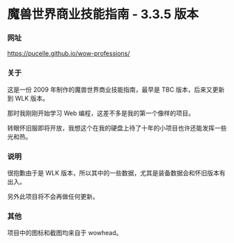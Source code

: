 # 魔兽世界商业技能指南 - 3.3.5 版本

### 网址

https://pucelle.github.io/wow-professions/

### 关于

这是一份 2009 年制作的魔兽世界商业技能指南，最早是 TBC 版本，后来又更新到 WLK 版本。

那时我刚刚开始学习 Web 编程，这差不多是我的第一个像样的项目。

转眼怀旧服即将开放，我想这个在我的硬盘上待了十年的小项目也许还能发挥一些光和热。


### 说明

很抱歉由于是 WLK 版本，所以其中的一些数据，尤其是装备数据会和怀旧版本有出入。

另外此项目将不会再做任何更新。


### 其他

项目中的图标和截图均来自于 wowhead。